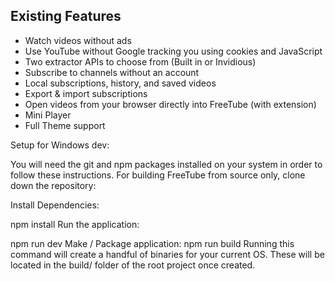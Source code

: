## Existing Features
* Watch videos without ads
* Use YouTube without Google tracking you using cookies and JavaScript
* Two extractor APIs to choose from (Built in or Invidious)
* Subscribe to channels without an account
* Local subscriptions, history, and saved videos
* Export & import subscriptions
* Open videos from your browser directly into FreeTube (with extension)
* Mini Player
* Full Theme support


Setup for Windows dev:

You will need the git and npm packages installed on your system in order to follow these instructions.
For building FreeTube from source only, clone down the repository:

Install Dependencies:

npm install
Run the application:

npm run dev
Make / Package application:
npm run build
Running this command will create a handful of binaries for your current OS. These will be located in the build/ folder of the root project once created.
